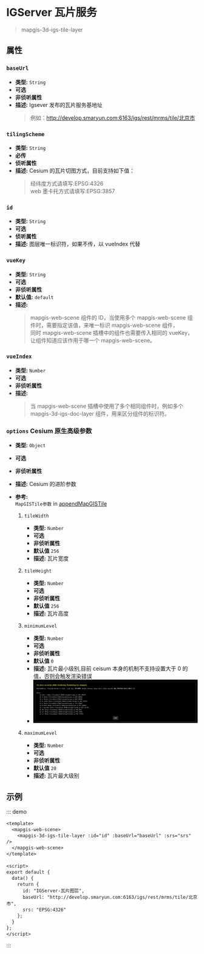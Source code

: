# IGServer 瓦片服务

> mapgis-3d-igs-tile-layer

## 属性

### `baseUrl`

- **类型:** `String`
- **可选**
- **非侦听属性**
- **描述:** Igsever 发布的瓦片服务基地址
  > 例如：http://develop.smaryun.com:6163/igs/rest/mrms/tile/北京市

### `tilingScheme`

- **类型:** `String`
- **必传**
- **侦听属性**
- **描述:** Cesium 的瓦片切图方式，目前支持如下值：
  > 经纬度方式请填写:EPSG:4326 <br/>
  > web 墨卡托方式请填写:EPSG:3857

### `id`

- **类型:** `String`
- **可选**
- **侦听属性**
- **描述:** 图层唯一标识符，如果不传，以 vueIndex 代替

### `vueKey`

- **类型:** `String`
- **可选**
- **非侦听属性**
- **默认值:** `default`
- **描述:**
  > mapgis-web-scene 组件的 ID，当使用多个 mapgis-web-scene 组件时，需要指定该值，来唯一标识 mapgis-web-scene 组件， <br/>
  > 同时 mapgis-web-scene 插槽中的组件也需要传入相同的 vueKey，让组件知道应该作用于哪一个 mapgis-web-scene。

### `vueIndex`

- **类型:** `Number`
- **可选**
- **非侦听属性**
- **描述:**
  > 当 mapgis-web-scene 插槽中使用了多个相同组件时，例如多个 mapgis-3d-igs-doc-layer 组件，用来区分组件的标识符。

### `options` Cesium 原生高级参数

- **类型:** `Object`
- **可选**
- **非侦听属性**
- **描述:** Cesium 的进阶参数
- **参考:** <br>
  `MapGISTile参数` in [appendMapGISTile](http://develop.smaryun.com/docs/cesium/module-%25E5%25AE%25A2%25E6%2588%25B7%25E7%25AB%25AF%25E6%2595%25B0%25E6%258D%25AE%25E6%259C%258D%25E5%258A%25A1.TilesLayer.html#appendMapGISTile)

  1. `tileWidth`

     - **类型:** `Number`
     - **可选**
     - **非侦听属性**
     - **默认值** `256`
     - **描述:** 瓦片宽度

  2. `tileHeight`

     - **类型:** `Number`
     - **可选**
     - **非侦听属性**
     - **默认值** `256`
     - **描述:** 瓦片高度

  3. `minimumLevel`

     - **类型:** `Number`
     - **可选**
     - **非侦听属性**
     - **默认值** `0`
     - **描述:** 瓦片最小级别,目前 ceisum 本身的机制不支持设置大于 0 的值，否则会触发渲染错误
     - ![渲染错误](../../../images/layer/minzoom-error.png)

  4. `maximumLevel`
     - **类型:** `Number`
     - **可选**
     - **非侦听属性**
     - **默认值** `20`
     - **描述:** 瓦片最大级别

## 示例

::: demo

```vue
<template>
  <mapgis-web-scene>
    <mapgis-3d-igs-tile-layer :id="id" :baseUrl="baseUrl" :srs="srs" />
  </mapgis-web-scene>
</template>

<script>
export default {
  data() {
    return {
      id: "IGServer-瓦片图层",
      baseUrl: "http://develop.smaryun.com:6163/igs/rest/mrms/tile/北京市",
      srs: "EPSG:4326"
    };
  }
};
</script>
```

:::